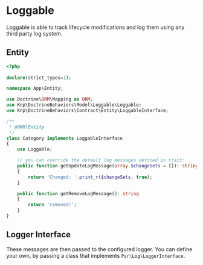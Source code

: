 # Loggable

Loggable is able to track lifecycle modifications and log them using any third party log system.

## Entity

```php
<?php
 
declare(strict_types=1);

namespace App\Entity;

use Doctrine\ORM\Mapping as ORM;
use Knp\DoctrineBehaviors\Model\Loggable\Loggable;
use Knp\DoctrineBehaviors\Contract\Entity\LoggableInterface;

/**
 * @ORM\Entity
 */
class Category implements LoggableInterface
{
    use Loggable;

    // you can override the default log messages defined in trait:
    public function getUpdateLogMessage(array $changeSets = []): string
    {
        return 'Changed: '.print_r($changeSets, true);
    }

    public function getRemoveLogMessage(): string
    {
        return 'removed!';
    }
}
```

## Logger Interface

These messages are then passed to the configured logger.
You can define your own, by passing a class that implements `Psr\Log\LoggerInterface`.
